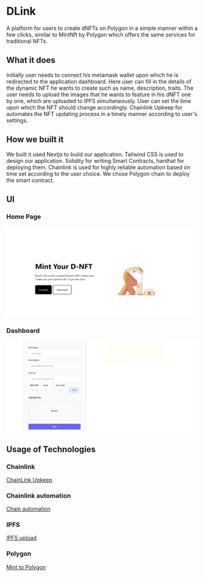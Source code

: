 # DLink
A platform for users to create dNFTs on Polygon in a simple manner within a few clicks, similar to MintNft by Polygon which offers the same services for traditional NFTs.

## What it does
Initially user needs to connect his metamask wallet upon which he is redirected to the application dashboard. Here user can fill in the details of the dynamic NFT he wants to create such as name, description, traits. The user needs to upload the images that he wants to feature in his dNFT one by one, which are uploaded to IPFS simultaneously. User can set the time upon which the NFT should change accordingly. Chainlink Upkeep for automates the NFT updating process in a timely manner according to user's settings.

## How we built it
We built it used Nextjs to build our application. Tailwind CSS is used to design our application. Solidity for writing Smart Contracts, hardhat for deploying them. Chainlink is used for highly reliable automation based on time set according to the user choice. We chose Polygon chain to deploy the smart contract.

## UI
### Home Page

![home](dlink-app/public/D-Link%20home.png)

### Dashboard

![dashboard](dlink-app/public/D-Link%20dashboard.png)

## Usage of Technologies

### Chainlink

[ChainLink Upkeep](https://github.com/surendravarmadendukuri/DLink/blob/master/dlink-contract/contracts/DLink.sol#L56)

### Chainlink automation
[Chain automation](https://automation.chain.link/mumbai/46277873803391044297138286140250922453207600799325432450806265802817893284589)

### IPFS

[IPFS upload](https://github.com/surendravarmadendukuri/DLink/blob/master/dlink-app/components/main/index.js#L28)

### Polygon

[Mint to Polygon](https://github.com/surendravarmadendukuri/DLink/blob/master/dlink-app/components/main/index.js#L70)


